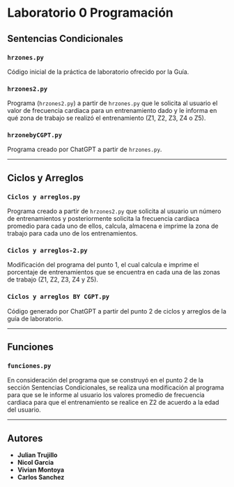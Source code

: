 # Laboratorio 0 Programación

## Sentencias Condicionales  

### `hrzones.py`
Código inicial de la práctica de laboratorio ofrecido por la Guía.

### `hrzones2.py`
Programa (`hrzones2.py`) a partir de `hrzones.py` que le solicita al usuario el valor de frecuencia cardiaca para un entrenamiento dado y le informa en qué zona de trabajo se realizó el entrenamiento (Z1, Z2, Z3, Z4 o Z5).

### `hrzonebyCGPT.py`
Programa creado por ChatGPT a partir de `hrzones.py`.

---

## Ciclos y Arreglos  

### `Ciclos y arreglos.py`
Programa creado a partir de `hrzones2.py` que solicita al usuario un número de entrenamientos y posteriormente solicita la frecuencia cardiaca promedio para cada uno de ellos, calcula, almacena e imprime la zona de trabajo para cada uno de los entrenamientos.

### `Ciclos y arreglos-2.py`
Modificación del programa del punto 1, el cual calcula e imprime el porcentaje de entrenamientos que se encuentra en cada una de las zonas de trabajo (Z1, Z2, Z3, Z4 y Z5).

### `Ciclos y arreglos BY CGPT.py`
Código generado por ChatGPT a partir del punto 2 de ciclos y arreglos de la guía de laboratorio.

---

## Funciones  

### `funciones.py`
En consideración del programa que se construyó en el punto 2 de la sección Sentencias Condicionales, se realiza una modificación al programa para que se le informe al usuario los valores promedio de frecuencia cardiaca para que el entrenamiento se realice en Z2 de acuerdo a la edad del usuario.

---

## Autores  

- **Julian Trujillo**  
- **Nicol Garcia**  
- **Vivian Montoya**  
- **Carlos Sanchez**  

